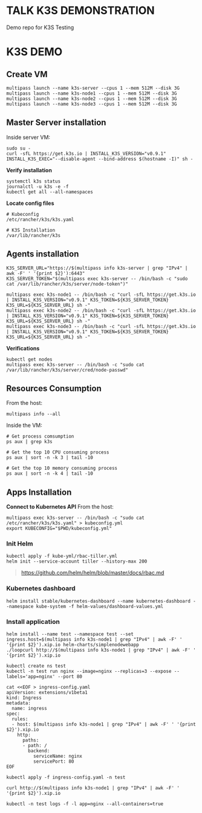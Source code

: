 TALK K3S DEMONSTRATION
======================

Demo repo for K3S Testing

# K3S DEMO

## Create VM
```
multipass launch --name k3s-server --cpus 1 --mem 512M --disk 3G
multipass launch --name k3s-node1 --cpus 1 --mem 512M --disk 3G
multipass launch --name k3s-node2 --cpus 1 --mem 512M --disk 3G
multipass launch --name k3s-node3 --cpus 1 --mem 512M --disk 3G
```

## Master Server installation
Inside server VM:
```
sudo su -
curl -sfL https://get.k3s.io | INSTALL_K3S_VERSION="v0.9.1" INSTALL_K3S_EXEC="--disable-agent --bind-address $(hostname -I)" sh -
```

**Verify installation**
```
systemctl k3s status
journalctl -u k3s -e -f
kubectl get all --all-namespaces
```

**Locate config files**
```
# Kubeconfig
/etc/rancher/k3s/k3s.yaml

# K3S Installation
/var/lib/rancher/k3s
```

## Agents installation

```
K3S_SERVER_URL="https://$(multipass info k3s-server | grep "IPv4" | awk -F' ' '{print $2}'):6443"
K3S_SERVER_TOKEN="$(multipass exec k3s-server -- /bin/bash -c "sudo cat /var/lib/rancher/k3s/server/node-token")"

multipass exec k3s-node1 -- /bin/bash -c "curl -sfL https://get.k3s.io | INSTALL_K3S_VERSION="v0.9.1" K3S_TOKEN=${K3S_SERVER_TOKEN} K3S_URL=${K3S_SERVER_URL} sh -"
multipass exec k3s-node2 -- /bin/bash -c "curl -sfL https://get.k3s.io | INSTALL_K3S_VERSION="v0.9.1" K3S_TOKEN=${K3S_SERVER_TOKEN} K3S_URL=${K3S_SERVER_URL} sh -"
multipass exec k3s-node3 -- /bin/bash -c "curl -sfL https://get.k3s.io | INSTALL_K3S_VERSION="v0.9.1" K3S_TOKEN=${K3S_SERVER_TOKEN} K3S_URL=${K3S_SERVER_URL} sh -"
```

**Verifications**
```
kubectl get nodes
multipass exec k3s-server -- /bin/bash -c "sudo cat /var/lib/rancher/k3s/server/cred/node-passwd"
```

## Resources Consumption
From the host:
```
multipass info --all
```

Inside the VM:
```
# Get process comsumption
ps aux | grep k3s

# Get the top 10 CPU consuming process
ps aux | sort -n -k 3 | tail -10

# Get the top 10 memory consuming process
ps aux | sort -n -k 4 | tail -10
```

## Apps Installation

**Connect to Kubernetes API**
From the host:
```
multipass exec k3s-server -- /bin/bash -c "sudo cat /etc/rancher/k3s/k3s.yaml" > kubeconfig.yml
export KUBECONFIG="$PWD/kubeconfig.yml"

```

### Init Helm

```
kubectl apply -f kube-yml/rbac-tiller.yml
helm init --service-account tiller --history-max 200 
```

> https://github.com/helm/helm/blob/master/docs/rbac.md

### Kubernetes dashboard
```
helm install stable/kubernetes-dashboard --name kubernetes-dashboard --namespace kube-system -f helm-values/dashboard-values.yml
```

### Install application
```
helm install --name test --namespace test --set ingress.host=$(multipass info k3s-node1 | grep "IPv4" | awk -F' ' '{print $2}').xip.io helm-charts/simplenodewebapp
./loopcurl http://$(multipass info k3s-node1 | grep "IPv4" | awk -F' ' '{print $2}').xip.io
```


```
kubectl create ns test
kubectl -n test run nginx --image=nginx --replicas=3 --expose --labels='app=nginx' --port 80

cat <<EOF > ingress-config.yaml
apiVersion: extensions/v1beta1
kind: Ingress
metadata:
  name: ingress
spec:
  rules:
  - host: $(multipass info k3s-node1 | grep "IPv4" | awk -F' ' '{print $2}').xip.io
    http:
      paths:
      - path: /
        backend:
          serviceName: nginx
          servicePort: 80
EOF

kubectl apply -f ingress-config.yaml -n test

curl http://$(multipass info k3s-node1 | grep "IPv4" | awk -F' ' '{print $2}').xip.io

kubectl -n test logs -f -l app=nginx --all-containers=true

```
